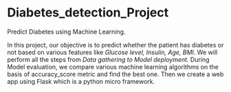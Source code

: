 # Diabetes_detection_Project

Predict Diabetes using Machine Learning.

In this project, our objective is to predict whether the patient has diabetes or not based on various features like *Glucose level, Insulin, Age, BMI*. We will perform all the steps from *Data gathering to Model deployment.* During Model evaluation, we compare various machine learning algorithms on the basis of accuracy_score metric and find the best one. Then we create a web app using Flask which is a python micro framework.
